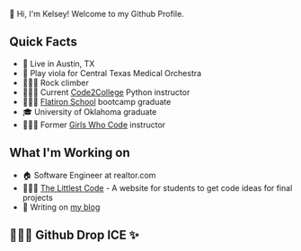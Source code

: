 :wave: Hi, I'm Kelsey! Welcome to my Github Profile.

## Quick Facts
- :cactus: Live in Austin, TX
- :violin: Play viola for Central Texas Medical Orchestra
- 🧗🏻‍♀️ Rock climber
- 👩🏻‍🏫 Current [Code2College](https://code2college.org/) Python instructor
- 👩🏻‍💻 [Flatiron School](https://flatironschool.com/career-courses/coding-bootcamp/online) bootcamp graduate
- 🎓 University of Oklahoma graduate
- 👩🏻‍🏫 Former [Girls Who Code](https://girlswhocode.com/) instructor

## What I'm Working on
- :house: Software Engineer at realtor.com
- 👩🏻‍🏫 [The Littlest Code]() - A website for students to get code ideas for final projects
- :pencil: Writing on [my blog]()

## 🧚🏻‍♀️ Github Drop ICE ✨
